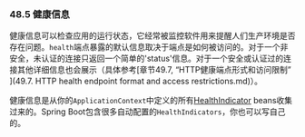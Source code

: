 ### 48.5 健康信息
健康信息可以检查应用的运行状态，它经常被监控软件用来提醒人们生产环境是否存在问题。`health`端点暴露的默认信息取决于端点是如何被访问的。对于一个非安全，未认证的连接只返回一个简单的'status'信息。对于一个安全或认证过的连接其他详细信息也会展示（具体参考[章节49.7, “HTTP健康端点形式和访问限制” ](49.7. HTTP health endpoint format and access restrictions.md)）。

健康信息是从你的`ApplicationContext`中定义的所有[HealthIndicator](http://github.com/spring-projects/spring-boot/tree/master/spring-boot-actuator/src/main/java/org/springframework/boot/actuate/health/HealthIndicator.java) beans收集过来的。Spring Boot包含很多自动配置的`HealthIndicators`，你也可以写自己的。
